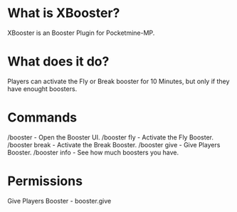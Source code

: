 
<h1>What is XBooster?</h1>
XBooster is an Booster Plugin for Pocketmine-MP.
<h1>What does it do?</h1>
Players can activate the Fly or Break booster for 10 Minutes, but only if they have enought boosters.
<h1>Commands</h1>
/booster - Open the Booster UI.
/booster fly - Activate the Fly Booster.
/booster break - Activate the Break Booster.
/booster give <Player> <Amount> - Give Players Booster.
/booster info - See how much boosters you have.
<h1>Permissions</h1>
 Give Players Booster - booster.give
